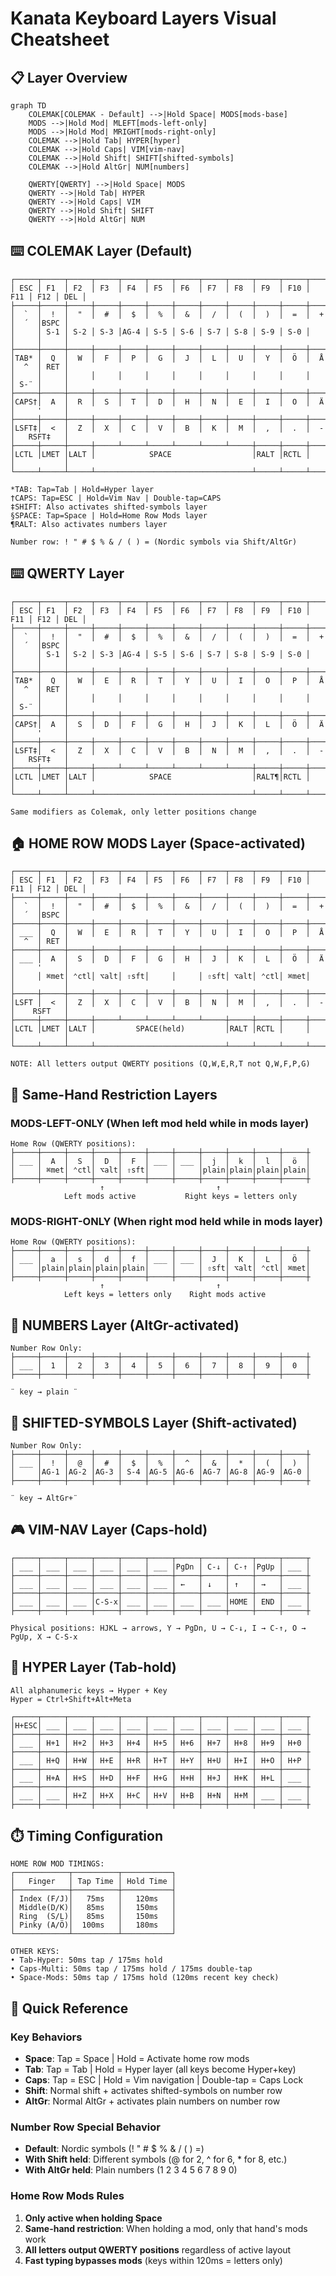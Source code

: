 # Kanata Keyboard Layers Visual Cheatsheet

## 📋 Layer Overview

```mermaid
graph TD
    COLEMAK[COLEMAK - Default] -->|Hold Space| MODS[mods-base]
    MODS -->|Hold Mod| MLEFT[mods-left-only]
    MODS -->|Hold Mod| MRIGHT[mods-right-only]
    COLEMAK -->|Hold Tab| HYPER[hyper]
    COLEMAK -->|Hold Caps| VIM[vim-nav]
    COLEMAK -->|Hold Shift| SHIFT[shifted-symbols]
    COLEMAK -->|Hold AltGr| NUM[numbers]
    
    QWERTY[QWERTY] -->|Hold Space| MODS
    QWERTY -->|Hold Tab| HYPER
    QWERTY -->|Hold Caps| VIM
    QWERTY -->|Hold Shift| SHIFT
    QWERTY -->|Hold AltGr| NUM
```

## ⌨️ COLEMAK Layer (Default)

```
┌─────┬─────┬─────┬─────┬─────┬─────┬─────┬─────┬─────┬─────┬─────┬─────┬─────┬─────┐
│ ESC │ F1  │ F2  │ F3  │ F4  │ F5  │ F6  │ F7  │ F8  │ F9  │ F10 │ F11 │ F12 │ DEL │
├─────┼─────┼─────┼─────┼─────┼─────┼─────┼─────┼─────┼─────┼─────┼─────┼─────┼─────┤
│  `  │  !  │  "  │  #  │  $  │  %  │  &  │  /  │  (  │  )  │  =  │  +  │  ´  │BSPC │
│     │ S-1 │ S-2 │ S-3 │AG-4 │ S-5 │ S-6 │ S-7 │ S-8 │ S-9 │ S-0 │     │     │     │
├─────┼─────┼─────┼─────┼─────┼─────┼─────┼─────┼─────┼─────┼─────┼─────┼─────┼─────┤
│TAB* │  Q  │  W  │  F  │  P  │  G  │  J  │  L  │  U  │  Y  │  Ö  │  Å  │  ^  │ RET │
│     │     │     │     │     │     │     │     │     │     │     │     │ S-¨ │     │
├─────┼─────┼─────┼─────┼─────┼─────┼─────┼─────┼─────┼─────┼─────┼─────┼─────┴─────┤
│CAPS†│  A  │  R  │  S  │  T  │  D  │  H  │  N  │  E  │  I  │  O  │  Ä  │     '     │
├─────┼─────┼─────┼─────┼─────┼─────┼─────┼─────┼─────┼─────┼─────┼─────┼───────────┤
│LSFT‡│  <  │  Z  │  X  │  C  │  V  │  B  │  K  │  M  │  ,  │  .  │  -  │   RSFT‡   │
├─────┼─────┼─────┼─────┴─────┴─────┴─────┴─────┴─────┼─────┼─────┼─────┼───────────┤
│LCTL │LMET │LALT │            SPACE                  │RALT │RCTL │     │           │
└─────┴─────┴─────┴───────────────────────────────────┴─────┴─────┴─────┴───────────┘

*TAB: Tap=Tab | Hold=Hyper layer
†CAPS: Tap=ESC | Hold=Vim Nav | Double-tap=CAPS
‡SHIFT: Also activates shifted-symbols layer
§SPACE: Tap=Space | Hold=Home Row Mods layer
¶RALT: Also activates numbers layer

Number row: ! " # $ % & / ( ) = (Nordic symbols via Shift/AltGr)
```

## ⌨️ QWERTY Layer

```
┌─────┬─────┬─────┬─────┬─────┬─────┬─────┬─────┬─────┬─────┬─────┬─────┬─────┬─────┐
│ ESC │ F1  │ F2  │ F3  │ F4  │ F5  │ F6  │ F7  │ F8  │ F9  │ F10 │ F11 │ F12 │ DEL │
├─────┼─────┼─────┼─────┼─────┼─────┼─────┼─────┼─────┼─────┼─────┼─────┼─────┼─────┤
│  `  │  !  │  "  │  #  │  $  │  %  │  &  │  /  │  (  │  )  │  =  │  +  │  ´  │BSPC │
│     │ S-1 │ S-2 │ S-3 │AG-4 │ S-5 │ S-6 │ S-7 │ S-8 │ S-9 │ S-0 │     │     │     │
├─────┼─────┼─────┼─────┼─────┼─────┼─────┼─────┼─────┼─────┼─────┼─────┼─────┼─────┤
│TAB* │  Q  │  W  │  E  │  R  │  T  │  Y  │  U  │  I  │  O  │  P  │  Å  │  ^  │ RET │
│     │     │     │     │     │     │     │     │     │     │     │     │ S-¨ │     │
├─────┼─────┼─────┼─────┼─────┼─────┼─────┼─────┼─────┼─────┼─────┼─────┼─────┴─────┤
│CAPS†│  A  │  S  │  D  │  F  │  G  │  H  │  J  │  K  │  L  │  Ö  │  Ä  │     '     │
├─────┼─────┼─────┼─────┼─────┼─────┼─────┼─────┼─────┼─────┼─────┼─────┼───────────┤
│LSFT‡│  <  │  Z  │  X  │  C  │  V  │  B  │  N  │  M  │  ,  │  .  │  -  │   RSFT‡   │
├─────┼─────┼─────┼─────┴─────┴─────┴─────┴─────┴─────┼─────┼─────┼─────┼───────────┤
│LCTL │LMET │LALT │            SPACE                  │RALT¶│RCTL │     │           │
└─────┴─────┴─────┴───────────────────────────────────┴─────┴─────┴─────┴───────────┘

Same modifiers as Colemak, only letter positions change
```

## 🏠 HOME ROW MODS Layer (Space-activated)

```
┌─────┬─────┬─────┬─────┬─────┬─────┬─────┬─────┬─────┬─────┬─────┬─────┬─────┬─────┐
│ ESC │ F1  │ F2  │ F3  │ F4  │ F5  │ F6  │ F7  │ F8  │ F9  │ F10 │ F11 │ F12 │ DEL │
├─────┼─────┼─────┼─────┼─────┼─────┼─────┼─────┼─────┼─────┼─────┼─────┼─────┼─────┤
│  `  │  !  │  "  │  #  │  $  │  %  │  &  │  /  │  (  │  )  │  =  │  +  │  ´  │BSPC │
├─────┼─────┼─────┼─────┼─────┼─────┼─────┼─────┼─────┼─────┼─────┼─────┼─────┼─────┤
│ ___ │  Q  │  W  │  E  │  R  │  T  │  Y  │  U  │  I  │  O  │  P  │  Å  │  ^  │ RET │
├─────┼─────┼─────┼─────┼─────┼─────┼─────┼─────┼─────┼─────┼─────┼─────┼─────┴─────┤
│ ___ │  A  │  S  │  D  │  F  │  G  │  H  │  J  │  K  │  L  │  Ö  │  Ä  │     '     │
│     │ ⌘met│ ⌃ctl│ ⌥alt│ ⇧sft│     │     │ ⇧sft│ ⌥alt│ ⌃ctl│ ⌘met│     │           │
├─────┼─────┼─────┼─────┼─────┼─────┼─────┼─────┼─────┼─────┼─────┼─────┼───────────┤
│LSFT │  <  │  Z  │  X  │  C  │  V  │  B  │  N  │  M  │  ,  │  .  │  -  │    RSFT   │
├─────┼─────┼─────┼─────┴─────┴─────┴─────┴─────┼─────┼─────┼─────┼─────┼───────────┤
│LCTL │LMET │LALT │         SPACE(held)         │RALT │RCTL │     │     │           │
└─────┴─────┴─────┴─────────────────────────────┴─────┴─────┴─────┴─────┴───────────┘

NOTE: All letters output QWERTY positions (Q,W,E,R,T not Q,W,F,P,G)
```

## 🤚 Same-Hand Restriction Layers

### MODS-LEFT-ONLY (When left mod held while in mods layer)
```
Home Row (QWERTY positions):
├─────┼─────┼─────┼─────┼─────┼─────┼─────┼─────┼─────┼─────┼─────┼
│ ___ │  A  │  S  │  D  │  F  │ ___ │ ___ │  j  │  k  │  l  │  ö  │
│     │ ⌘met│ ⌃ctl│ ⌥alt│ ⇧sft│     │     │plain│plain│plain│plain│
├─────┼─────┼─────┼─────┼─────┼─────┼─────┼─────┼─────┼─────┼─────┼
                    ↑                         ↑
            Left mods active           Right keys = letters only
```

### MODS-RIGHT-ONLY (When right mod held while in mods layer)
```
Home Row (QWERTY positions):
├─────┼─────┼─────┼─────┼─────┼─────┼─────┼─────┼─────┼─────┼─────┼
│ ___ │  a  │  s  │  d  │  f  │ ___ │ ___ │  J  │  K  │  L  │  Ö  │
│     │plain│plain│plain│plain│     │     │ ⇧sft│ ⌥alt│ ⌃ctl│ ⌘met│
├─────┼─────┼─────┼─────┼─────┼─────┼─────┼─────┼─────┼─────┼─────┼
                    ↑                         ↑
            Left keys = letters only    Right mods active
```

## 🔢 NUMBERS Layer (AltGr-activated)

```
Number Row Only:
├─────┼─────┼─────┼─────┼─────┼─────┼─────┼─────┼─────┼─────┼─────┼
│ ___ │  1  │  2  │  3  │  4  │  5  │  6  │  7  │  8  │  9  │  0  │
├─────┼─────┼─────┼─────┼─────┼─────┼─────┼─────┼─────┼─────┼─────┼

¨ key → plain ¨
```

## 🔣 SHIFTED-SYMBOLS Layer (Shift-activated)

```
Number Row Only:
├─────┼─────┼─────┼─────┼─────┼─────┼─────┼─────┼─────┼─────┼─────┼
│ ___ │  !  │  @  │  #  │  $  │  %  │  ^  │  &  │  *  │  (  │  )  │
│     │AG-1 │AG-2 │AG-3 │ S-4 │AG-5 │AG-6 │AG-7 │AG-8 │AG-9 │AG-0 │
├─────┼─────┼─────┼─────┼─────┼─────┼─────┼─────┼─────┼─────┼─────┼

¨ key → AltGr+¨
```

## 🎮 VIM-NAV Layer (Caps-hold)

```
┌─────┬─────┬─────┬─────┬─────┬─────┬─────┬─────┬─────┬─────┬─────┬
│ ___ │ ___ │ ___ │ ___ │ ___ │ ___ │PgDn │ C-↓ │ C-↑ │PgUp │ ___ │
├─────┼─────┼─────┼─────┼─────┼─────┼─────┼─────┼─────┼─────┼─────┼
│ ___ │ ___ │ ___ │ ___ │ ___ │ ___ │ ←   │ ↓   │ ↑   │ →   │ ___ │
├─────┼─────┼─────┼─────┼─────┼─────┼─────┼─────┼─────┼─────┼─────┼
│ ___ │ ___ │ ___ │C-S-x│ ___ │ ___ │ ___ │ ___ │HOME │ END │ ___ │
├─────┼─────┼─────┼─────┼─────┼─────┼─────┼─────┼─────┼─────┼─────┼

Physical positions: HJKL → arrows, Y → PgDn, U → C-↓, I → C-↑, O → PgUp, X → C-S-x
```

## 🚀 HYPER Layer (Tab-hold)

```
All alphanumeric keys → Hyper + Key
Hyper = Ctrl+Shift+Alt+Meta

┌─────┬─────┬─────┬─────┬─────┬─────┬─────┬─────┬─────┬─────┬─────┬
│H+ESC│ ___ │ ___ │ ___ │ ___ │ ___ │ ___ │ ___ │ ___ │ ___ │ ___ │
├─────┼─────┼─────┼─────┼─────┼─────┼─────┼─────┼─────┼─────┼─────┼
│ ___ │ H+1 │ H+2 │ H+3 │ H+4 │ H+5 │ H+6 │ H+7 │ H+8 │ H+9 │ H+0 │
├─────┼─────┼─────┼─────┼─────┼─────┼─────┼─────┼─────┼─────┼─────┼
│ ___ │ H+Q │ H+W │ H+E │ H+R │ H+T │ H+Y │ H+U │ H+I │ H+O │ H+P │
├─────┼─────┼─────┼─────┼─────┼─────┼─────┼─────┼─────┼─────┼─────┼
│ ___ │ H+A │ H+S │ H+D │ H+F │ H+G │ H+H │ H+J │ H+K │ H+L │ ___ │
├─────┼─────┼─────┼─────┼─────┼─────┼─────┼─────┼─────┼─────┼─────┼
│ ___ │ ___ │ H+Z │ H+X │ H+C │ H+V │ H+B │ H+N │ H+M │ ___ │ ___ │
├─────┼─────┼─────┼─────┼─────┼─────┼─────┼─────┼─────┼─────┼─────┼
```

## ⏱️ Timing Configuration

```
HOME ROW MOD TIMINGS:
┌────────────┬──────────┬───────────┐
│   Finger   │ Tap Time │ Hold Time │
├────────────┼──────────┼───────────┤
│ Index (F/J)│   75ms   │   120ms   │
│ Middle(D/K)│   85ms   │   150ms   │
│ Ring  (S/L)│   85ms   │   150ms   │
│ Pinky (A/Ö)│  100ms   │   180ms   │
└────────────┴──────────┴───────────┘

OTHER KEYS:
• Tab-Hyper: 50ms tap / 175ms hold
• Caps-Multi: 50ms tap / 175ms hold / 175ms double-tap
• Space-Mods: 50ms tap / 175ms hold (120ms recent key check)
```

## 🎯 Quick Reference

### Key Behaviors
- **Space**: Tap = Space | Hold = Activate home row mods
- **Tab**: Tap = Tab | Hold = Hyper layer (all keys become Hyper+key)
- **Caps**: Tap = ESC | Hold = Vim navigation | Double-tap = Caps Lock
- **Shift**: Normal shift + activates shifted-symbols on number row
- **AltGr**: Normal AltGr + activates plain numbers on number row

### Number Row Special Behavior
- **Default**: Nordic symbols (! " # $ % & / ( ) =)
- **With Shift held**: Different symbols (@ for 2, ^ for 6, * for 8, etc.)
- **With AltGr held**: Plain numbers (1 2 3 4 5 6 7 8 9 0)

### Home Row Mods Rules
1. **Only active when holding Space**
2. **Same-hand restriction**: When holding a mod, only that hand's mods work
3. **All letters output QWERTY positions** regardless of active layout
4. **Fast typing bypasses mods** (keys within 120ms = letters only)
